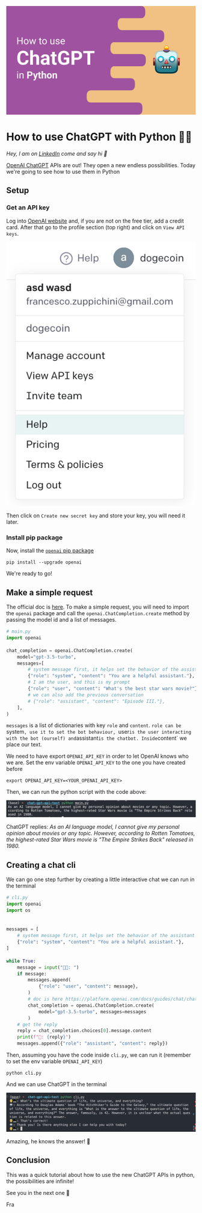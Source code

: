 ![alt](images/header.png)

# How to use ChatGPT with Python 🤖🐍

*Hey, I am on [LinkedIn](https://www.linkedin.com/in/francesco-saverio-zuppichini-94659a150/) come and say hi 👋*

[OpenAI ChatGPT](https://openai.com/blog/chatgpt) APIs are out! They open a new endless possibilities. Today we're going to see how to use them in Python

## Setup

### Get an API key

Log into [OpenAI website](https://openai.com/) and, if you are not on the free tier, add a credit card. 
After that go to the profile section (top right) and click on `View API keys`.

![alt](images/profile_0.png)

 Then click on `Create new secret key` and store your key, you will need it later.

### Install pip package

Now, install the [`openai` pip package](https://github.com/openai/openai-python) 

```
pip install --upgrade openai
```

We're ready to go!

## Make a simple request

The official doc is [here](https://platform.openai.com/docs/guides/chat?utm_medium=email&_hsmi=248334739&utm_content=248334739&utm_source=hs_email). To make a simple request, you will need to import the `openai` package and call the `openai.ChatCompletion.create` method by passing the model id and a list of messages.

```python
# main.py
import openai

chat_completion = openai.ChatCompletion.create(
    model="gpt-3.5-turbo",
    messages=[
        # system message first, it helps set the behavior of the assistant
        {"role": "system", "content": "You are a helpful assistant."},
        # I am the user, and this is my prompt
        {"role": "user", "content": "What's the best star wars movie?"},
        # we can also add the previous conversation
        # {"role": "assistant", "content": "Episode III."},
    ],
)
```

`messages` is a list of dictionaries with key `role` and `content`. `role can be `system`, use it to set the bot behaviour, `user` is the user interacting with the bot (ourself) and `assistant` is the chatbot. Inside `content` we place our text.

We need to have export `OPENAI_API_KEY` in order to let OpenAI knows who we are. Set the env variable `OPENAI_API_KEY` to the one you have created before

```
export OPENAI_API_KEY=<YOUR_OPENAI_API_KEY>
```

Then, we can run the python script with the code above:

![alt](images/main.png)

ChatGPT replies: *As an AI language model, I cannot give my personal opinion about movies or any topic. However, according to Rotten Tomatoes, the highest-rated Star Wars movie is "The Empire Strikes Back" released in 1980.*

## Creating a chat cli

We can go one step further by creating a little interactive chat we can run in the terminal

```python
# cli.py
import openai
import os


messages = [
    # system message first, it helps set the behavior of the assistant
    {"role": "system", "content": "You are a helpful assistant."},
]

while True:
    message = input("👨‍💻: ")
    if message:
        messages.append(
            {"role": "user", "content": message},
        )
        # doc is here https://platform.openai.com/docs/guides/chat/chat-vs-completions?utm_medium=email&_hsmi=248334739&utm_content=248334739&utm_source=hs_email
        chat_completion = openai.ChatCompletion.create(
            model="gpt-3.5-turbo", messages=messages
        )
    # get the reply
    reply = chat_completion.choices[0].message.content
    print(f"🤖: {reply}")
    messages.append({"role": "assistant", "content": reply})
```

Then, assuming you have the code inside `cli.py`, we can run it (remember to set the env variable `OPENAI_API_KEY`) 

```
python cli.py
```

And we can use ChatGPT in the terminal 

![alt](images/cli.png)

Amazing, he knows the answer! 🎉

## Conclusion

This was a quick tutorial about how to use the new ChatGPT APIs in python, the possibilities are infinite!

See you in the next one 🚀

Fra